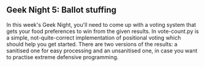 Geek Night 5: Ballot stuffing
-----------------------------

In this week's Geek Night, you'll need to come up with a voting system that gets
your food preferences to win from the given results. In vote-count.py is a
simple, not-quite-correct implementation of positional voting which should help
you get started. There are two versions of the results: a sanitised one for easy
processing and an unsanitised one, in case you want to practise extreme
defensive programming.

